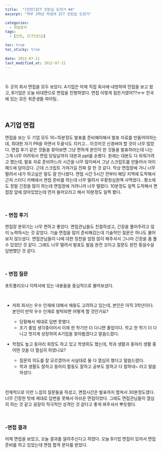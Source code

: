 ```yaml
---
title:  "[인턴]ICT 인턴십 도전기 #4"
excerpt: "학부 3학년 학생의 ICT 인턴십 도전기"

categories:
  - 취업준비
tags:
  - [인턴, ICT인턴십]

toc: true
toc_sticky: true
 
date: 2022-07-21
last_modified_at: 2022-07-21
---
```


<br>

두 곳의 회사 면접을 모두 보았다. 
A기업은 어제 직접 회사에 내방하여 먼접을 보고 왔고, B기업은 오늘 비대면으로 면접을 진행하였다. 
면접 이렇게 힘든거였어??ㅠㅠ 
전국에 있는 모든 취준생들 파이팅.. 

<br>

## A기업 면접
면접을 보는 두 기업 모두 10~15분정도 발표를 준비해야해서 발표 자료를 만들어야하는데, 최대한 자기 PR을 하면서 두괄식도 지키고... 이것저것 신경써야 할 것이 너무 많았다. 
면접 후기 같은 것들을 찾아보면 그냥 편하게 본인이 한 것들을 발표하라는데 나는 그게 너무 어려워서 면접 당일날까지 대본과 ppt를 손봤다. 
원래는 대본도 다 외워가려고 했는데, 발표 자료 준비하느라 시간을 너무 많이써서 그냥 스크립트를 만들어서 아이패드에 담아갔다. 
근데 스크립트 가져가길 진짜 잘 한 것 같다. 막상 면접장에 가니 너무 떨려서 내가 하고싶은 말도 잘 안나왔다. 
면접 시간 5시간 전부터 해당 지역에 도착해서 근처 스터디 카페에서 면접 준비를 하는데 너무 떨려서 우황청심원액 사먹었다.. 
평소에도 정말 긴장을 많이 하는데 면접장에 가려니까 너무 떨렸다. 
10분정도 일찍 도착해서 면접장 앞에 앉아있었는데 먼저 들어오라고 해서 10분정도 일찍 봤다.

<br>

### - **면접 후기**
면접장 분위기는 너무 편하고 좋았다. 
면접관님들도 친절하셨고, 긴장을 풀어주려고 많이 노력하시는 것 같았다. 
기술 면접을 많이 준비해갔는데 기술적인 질문은 하나도 물어보지 않으셨다. 
면접관님들이 나에 대한 칭찬을 엄청 많이 해주셔서 그나마 긴장을 좀 풀 수 있었던 것 같다. 
그래도 너무 떨려서 발표도 발음 완전 꼬이고 질문도 완전 횡설수설 답변했던 것 같다. 

<br>

### - **면접 질문**
포트폴리오나 이력서에 있는 내용들을 중심적으로 물어보셨다. 

<br>

- 저희 회사는 우수 인재에 대해서 채용도 고려하고 있는데, 본인은 아직 3학년이다. 본인이 만약 우수 인재로 발탁되면 어떻게 할 것인가요?
  - 당황해서 제대로 답변 못했다.
  - 조기 졸업 생각중이어서 이제 한 학기만 더 다니면 졸업이다. 학교 한 학기 더 다니고 멋지게 성장하여 A기업을 찾아뵙겠다고 말씀드렸다.

- 학점도 높고 동아리 회장도 하고 있고 학생회도 했는데, 학과 생활과 동아리 생활 중 어떤 것을 더 열심히 하였나요?
  - 질문의 의도를 잘 모르겠어서 사실대로 둘 다 열심히 했다고 말씀드렸다.
  - 학과 생활도 잘하고 동아리 활동도 잘하고 공부도 잘하고 다 잘하네~ 라고 말씀하셨다.

<br>

전체적으로 이런 느낌의 질문들을 하셨고, 면접시간은 발표까지 합쳐서 30분정도였다. 
너무 긴장한 탓에 제대로 답변을 못해서 아쉬운 면접이었다. 
그래도 면접관님들이 열심히 하는 것 같고 굉장히 적극적인 성격인 것 같다고 좋게 봐주셔서 뿌듯했다. 

<br>

### -**면접 결과**
어제 면접을 보았고, 오늘 결과를 알려주신다고 하였다. 
오늘 B기업 면접이 있어서 면접 준비를 하고 있었는데 면접 합격 문자를 받았다. 







